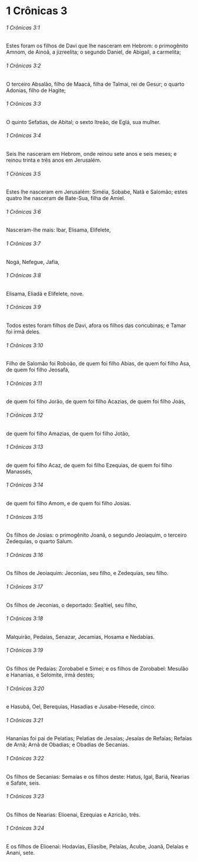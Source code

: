 # 1 Crônicas 3

###### 1 Crônicas 3:1

Estes foram os filhos de Davi que lhe nasceram em Hebrom: o primogênito Amnom, de Ainoã, a jizreelita; o segundo Daniel, de Abigail, a carmelita;

###### 1 Crônicas 3:2

O terceiro Absalão, filho de Maacá, filha de Talmai, rei de Gesur; o quarto Adonias, filho de Hagite;

###### 1 Crônicas 3:3

O quinto Sefatias, de Abital; o sexto Itreão, de Eglá, sua mulher.

###### 1 Crônicas 3:4

Seis lhe nasceram em Hebrom, onde reinou sete anos e seis meses; e reinou trinta e três anos em Jerusalém.

###### 1 Crônicas 3:5

Estes lhe nasceram em Jerusalém: Siméia, Sobabe, Natã e Salomão; estes quatro lhe nasceram de Bate-Sua, filha de Amiel.

###### 1 Crônicas 3:6

Nasceram-lhe mais: Ibar, Elisama, Elifelete,

###### 1 Crônicas 3:7

Nogá, Nefegue, Jafia,

###### 1 Crônicas 3:8

Elisama, Eliadá e Elifelete, nove.

###### 1 Crônicas 3:9

Todos estes foram filhos de Davi, afora os filhos das concubinas; e Tamar foi irmã deles.

###### 1 Crônicas 3:10

Filho de Salomão foi Roboão, de quem foi filho Abias, de quem foi filho Asa, de quem foi filho Jeosafá,

###### 1 Crônicas 3:11

de quem foi filho Jorão, de quem foi filho Acazias, de quem foi filho Joás,

###### 1 Crônicas 3:12

de quem foi filho Amazias, de quem foi filho Jotão,

###### 1 Crônicas 3:13

de quem foi filho Acaz, de quem foi filho Ezequias, de quem foi filho Manassés,

###### 1 Crônicas 3:14

de quem foi filho Amom, e de quem foi filho Josias.

###### 1 Crônicas 3:15

Os filhos de Josias: o primogênito Joanã, o segundo Jeoiaquim, o terceiro Zedequias, o quarto Salum.

###### 1 Crônicas 3:16

Os filhos de Jeoiaquim: Jeconias, seu filho, e Zedequias, seu filho.

###### 1 Crônicas 3:17

Os filhos de Jeconias, o deportado: Sealtiel, seu filho,

###### 1 Crônicas 3:18

Malquirão, Pedaías, Senazar, Jecamias, Hosama e Nedabias.

###### 1 Crônicas 3:19

Os filhos de Pedaías: Zorobabel e Simei; e os filhos de Zorobabel: Mesulão e Hananias, e Selomite, irmã destes;

###### 1 Crônicas 3:20

e Hasubá, Oel, Berequias, Hasadias e Jusabe-Hesede, cinco.

###### 1 Crônicas 3:21

Hananias foi pai de Pelatias; Pelatias de Jesaías; Jesaías de Refaías; Refaías de Arnã; Arnã de Obadias; e Obadias de Secanias.

###### 1 Crônicas 3:22

Os filhos de Secanias: Semaías e os filhos deste: Hatus, Igal, Bariá, Nearias e Safate, seis.

###### 1 Crônicas 3:23

Os filhos de Nearias: Elioenai, Ezequias e Azricão, três.

###### 1 Crônicas 3:24

E os filhos de Elioenai: Hodavias, Eliasibe, Pelaías, Acube, Joanã, Delaías e Anani, sete.

